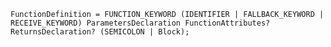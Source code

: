 <!-- This file is generated automatically by infrastructure scripts. Please don't edit by hand. -->

```{ .ebnf .slang-ebnf #FunctionDefinition }
FunctionDefinition = FUNCTION_KEYWORD (IDENTIFIER | FALLBACK_KEYWORD | RECEIVE_KEYWORD) ParametersDeclaration FunctionAttributes? ReturnsDeclaration? (SEMICOLON | Block);
```
